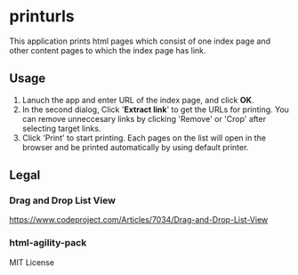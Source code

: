 # printurls

This application prints html pages which consist of one index page and other content pages to which the index page has link.

## Usage
1. Lanuch the app and enter URL of the index page, and click **OK**.
2. In the second dialog, Click '**Extract link**' to get the URLs for printing. You can remove unneccesary links by clicking 'Remove' or 'Crop' after selecting target links.
3. Click 'Print' to start printing. Each pages on the list will open in the browser and be printed automatically by using default printer.

## Legal
### Drag and Drop List View
https://www.codeproject.com/Articles/7034/Drag-and-Drop-List-View

### html-agility-pack
MIT License
